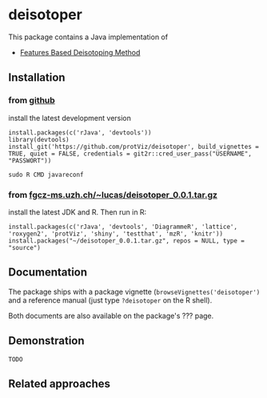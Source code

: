 # deisotoper

This package contains a Java implementation of 

* [Features Based Deisotoping Method](https://github.com/protViz/deisotoper/tree/master/java/deisotoper/src/main/java/ch/fgcz/proteomics/fbdm)


## Installation



### from [github](https://github.com/protViz/deisotoper)

install the latest development version

```
install.packages(c('rJava', 'devtools'))
library(devtools)
install_git('https://github.com/protViz/deisotoper', build_vignettes = TRUE, quiet = FALSE, credentials = git2r::cred_user_pass("USERNAME", "PASSWORT"))
```

```
sudo R CMD javareconf
```

### from [fgcz-ms.uzh.ch/~lucas/deisotoper_0.0.1.tar.gz](fgcz-ms.uzh.ch/~lucas/deisotoper_0.0.1.tar.gz)

install the latest JDK and R. Then run in R:

```
install.packages(c('rJava', 'devtools', 'DiagrammeR', 'lattice', 'roxygen2', 'protViz', 'shiny', 'testthat', 'mzR', 'knitr'))
install.packages("~/deisotoper_0.0.1.tar.gz", repos = NULL, type = "source")
```

## Documentation

The package ships with a package vignette (`browseVignettes('deisotoper')` 
and a reference manual (just type `?deisotoper` on the R shell).

Both documents are also available on the package's ???  page.


## Demonstration

```{R}
TODO
```

## Related approaches

